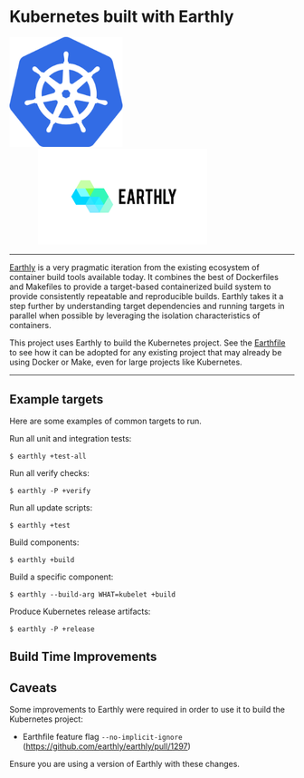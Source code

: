 # Kubernetes built with Earthly

<img src="https://github.com/kubernetes/kubernetes/raw/master/logo/logo.png" width="200"><a href="https://earthly.dev"><img src="logo/logo-banner-white-bg.png" hspace="50px" alt="Earthly" width="300" /></a>


----

[Earthly](https://earthly.dev) is a very pragmatic iteration from the existing ecosystem of container build
tools available today. It combines the best of Dockerfiles and Makefiles to provide a target-based containerized
build system to provide consistently repeatable and reproducible builds. Earthly takes it a step further by understanding
target dependencies and running targets in parallel when possible by leveraging the isolation characteristics of containers.

This project uses Earthly to build the Kubernetes project. See the [Earthfile](./Earthfile) to see how it can be adopted
for any existing project that may already be using Docker or Make, even for large projects like Kubernetes.

----

## Example targets

Here are some examples of common targets to run.

Run all unit and integration tests:
```
$ earthly +test-all
```

Run all verify checks:
```
$ earthly -P +verify
```

Run all update scripts:
```
$ earthly +test
```

Build components:
```
$ earthly +build
```

Build a specific component:
```
$ earthly --build-arg WHAT=kubelet +build
```

Produce Kubernetes release artifacts:
```
$ earthly -P +release
```

## Build Time Improvements


## Caveats

Some improvements to Earthly were required in order to use it to build the Kubernetes project:
- Earthfile feature flag `--no-implicit-ignore` (https://github.com/earthly/earthly/pull/1297)

Ensure you are using a version of Earthly with these changes.
